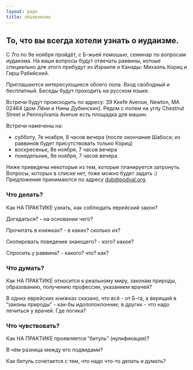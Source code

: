 ```yaml
---
layout: page
title: объявление
---
```


## То, что вы всегда хотели узнать о иудаизме. ##

С 7го по 9е ноября пройдёт, с Б-жьей помошью, семинар по вопросам иудаизма. На ваши вопросы будут
отвечать раввины, котоые специально для этого прибудут из Израиля и Канады: Михаэль Кориц и Гирш
Рабийский.

Приглашаются интересующиеся обоего пола. Вход свободный и бесплатный. Беседы будут проходить на
русском языке.

Встречи будут происходить по адресу: 39 Keefe Avenue, Newton, MA 02464 (дом Лёни и Нины Дубинских).
Рядом с полем на углу Chestnut Street и Pennsylvania Avenue есть площадка для машин.

Встречи намечены на:
* субботу, 7е ноабря, 8 часов вечера (после окончания Шабоса; из раввинов будет присутствовать
  только Кориц)
* воскресенье, 8е ноября, 7 часов вечера
* понедельник, 9е ноября, 7 часов вечера

Ниже приведены некоторые из тем, которые планируется затронуть. Вопросы, которых в списке нет,
тоже можно будет задать :) Предложения принимаются по адресу dub@podval.org.

### Что делать? ###

Как НА ПРАКТИКЕ узнать, как соблюдать еврейский закон?

Догадаться? - на основании чего?

Прочитать в книжках? - в каких? сколько их?

Скопировать поведение знающего? - кого? какое?

Спросить у раввина? - какого? что? как?

### Что думать? ###

Как НА ПРАКТИКЕ относится к реальному миру, законам природы, образованию, получению профессии,
указанием врачей?

В одних еврейских книжках сказано, что всё - от Б-га, а верящий в “законы природы” - как-бы
идолопоклонник; в других - что надо лечиться у врачей. Где логика?

### Что чувствовать? ###

Как НА ПРАКТИКЕ проявляется “битуль” (нулификация)?

В чём разница между его подвидами?

Как битуль сочетается с тем, что надо что-то делать и думать?
